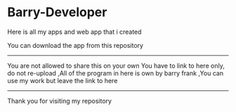 # Barry-Developer
Here is all my apps and web app that i created

You can download the app from this repository

***
You are not allowed to share this on your own
You have to link to here only, do not re-upload
,All of the program in here is own by barry frank
,You can use my work but leave the link to here

***
Thank you for visiting my repository
